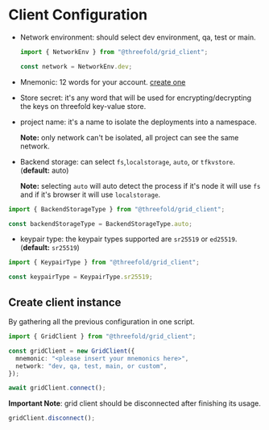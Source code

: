 # Client Configuration

- Network environment: should select dev environment, qa, test or main.

  ```ts
  import { NetworkEnv } from "@threefold/grid_client";

  const network = NetworkEnv.dev;
  ```

- Mnemonic: 12 words for your account. [create one](https://manual.grid.tf/getstarted/TF_Dashboard/TF_Dashboard.html#create-polkadot-extension-account)

- Store secret: it's any word that will be used for encrypting/decrypting the keys on threefold key-value store.

- project name: it's a name to isolate the deployments into a namespace.

  **Note:** only network can't be isolated, all project can see the same network.

- Backend storage: can select `fs`,`localstorage`, `auto`, or `tfkvstore`. (**default:** auto)

  **Note:** selecting `auto` will auto detect the process if it's node it will use `fs` and if it's browser it will use `localstorage`.

```ts
import { BackendStorageType } from "@threefold/grid_client";

const backendStorageType = BackendStorageType.auto;
```

- keypair type: the keypair types supported are `sr25519` or `ed25519`. (**default:** `sr25519`)

```ts
import { KeypairType } from "@threefold/grid_client";

const keypairType = KeypairType.sr25519;
```

## Create client instance

By gathering all the previous configuration in one script.

```ts
import { GridClient } from "@threefold/grid_client";

const gridClient = new GridClient({
  mnemonic: "<please insert your mnemonics here>",
  network: "dev, qa, test, main, or custom",
});

await gridClient.connect();
```

**Important Note**: grid client should be disconnected after finishing its usage.

```ts
gridClient.disconnect();
```
